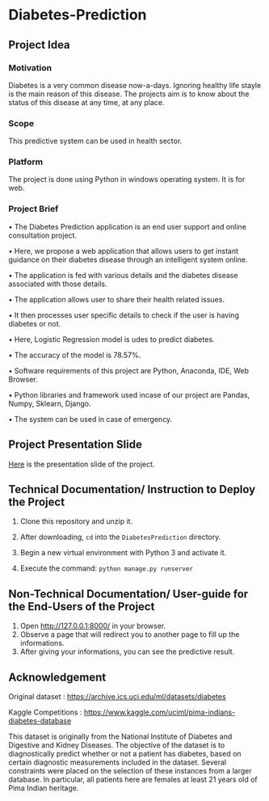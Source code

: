﻿# Diabetes-Prediction

## Project Idea
### Motivation
<!-- Describe here why this project is being done. -->
Diabetes is a very common disease now-a-days. Ignoring healthy life stayle is the main reason of this disease. The projects aim is to know about the status of this disease at any time, at any place.
### Scope
<!-- Describe the domain space of the project. -->
This predictive system can be used in health sector.
### Platform
<!-- What is the environment requirement of the project? What is the OS? Is it for mobile, web, or general API? -->
The project is done using Python in windows operating system. It is for web.  
### Project Brief
<!-- Describe the project in brief. -->
• The Diabetes Prediction application is an end user support and online consultation project. 

• Here, we propose a web application that allows users to get instant guidance on their diabetes disease through an intelligent system online.

• The application is fed with various details and the diabetes disease associated with those details.

• The application allows user to share their health related issues. 

• It then processes user specific details to check if the user is having diabetes or not.

• Here, Logistic Regression model is udes to predict diabetes. 

• The accuracy of the model is 78.57%.

• Software requirements of this project are Python, Anaconda, IDE, Web Browser.

• Python libraries and framework used incase of our project are Pandas, Numpy, Sklearn, Django.

• The system can be used in case of emergency.

## Project Presentation Slide
<!-- Upload the project presentation slide in GitHub in pdf format and drop a link here. The current link is a dummy one. -->
[Here](https://drive.google.com/file/d/1REynsot7at5AdkLZCHyS7u4i4H4wt_jm/view?usp=sharing) is the presentation slide of the project.

Technical Documentation/ Instruction to Deploy the Project
----------------------------------------------------------
<!-- Write a detailed documentation for a technical user who want to DEPLOY your project. It should be as detailed as possible. You can add a FAQ section if needed where basic troubleshooting questions should be answered. Adding Screenshot is appreciated. -->
1. Clone this repository and unzip it.

2. After downloading, `cd` into the `DiabetesPrediction` directory.

3. Begin a new virtual environment with Python 3 and activate it.

4. Execute the command:
   `python manage.py runserver`


Non-Technical Documentation/ User-guide for the End-Users of the Project
------------------------------------------------------------------------
<!-- Write a detailed documentation for a non-technical user who want to USE THE FEATURES of your project. It should be as detailed as possible with proper screenshots. You may add a FAQ section if needed where common questions should be answered. Adding Screenshot is MUST. -->
1. Open http://127.0.0.1:8000/ in your browser.
2. Observe a page that will redirect you to another page to fill up the informations.
3. After giving your informations, you can see the predictive result.
   

Acknowledgement
---------------
<!-- You should acknowledge every external help here. A table could be a good option. From Stackoverflow question to any conference/journal paper everything should be mentioned including its use in your project. You should include the contribution of your friend if you take it from anyone. -->
Original dataset    :  https://archive.ics.uci.edu/ml/datasets/diabetes

Kaggle Competitions :  https://www.kaggle.com/uciml/pima-indians-diabetes-database

This dataset is originally from the National Institute of Diabetes and Digestive and Kidney Diseases. The objective of the dataset is to diagnostically predict whether or not a patient has diabetes, based on certain diagnostic measurements included in the dataset. Several constraints were placed on the selection of these instances from a larger database. In particular, all patients here are females at least 21 years old of Pima Indian heritage.


